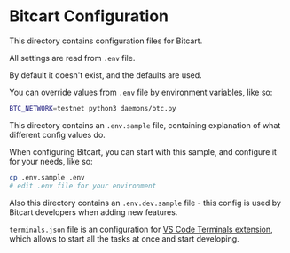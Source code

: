 # Bitcart Configuration

This directory contains configuration files for Bitcart.

All settings are read from `.env` file.

By default it doesn't exist, and the defaults are used.

You can override values from `.env` file by environment variables, like so:

```bash
BTC_NETWORK=testnet python3 daemons/btc.py
```

This directory contains an `.env.sample` file, containing explanation of what different config values do.

When configuring Bitcart, you can start with this sample, and configure it for your needs, like so:

```bash
cp .env.sample .env
# edit .env file for your environment
```

Also this directory contains an `.env.dev.sample` file - this config is used by Bitcart developers when adding new features.

`terminals.json` file is an configuration for [VS Code Terminals extension](https://marketplace.visualstudio.com/items?itemName=fabiospampinato.vscode-terminals), which allows to start all the tasks at once and start developing.
